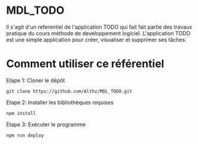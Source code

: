 # MDL_TODO
Il s'agit d'un referentiel de l'application TODO qui fait fait partie des travaux pratique du cours méthode de developpement logiciel. L'application TODO est une simple application pour créer, visualiser et supprimer ses tâches.

# Comment utiliser ce référentiel

Etape 1: Cloner le dépôt

```
git clone https://github.com/Althz/MDL_TODO.git
```



Etape 2: Installer les bibliothèques requises

```
npm install 
```

Etape 3: Exécuter le programme 

```
npm run deploy
```
